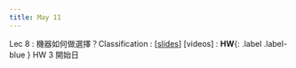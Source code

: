 ```yaml
---
title: May 11
---
```


Lec 8
: 機器如何做選擇？Classification
  : [[slides](https://docs.google.com/presentation/d/1dbXxB_JB_TB4geBKYmBzgMGxrS3eYNsSB6O_OkTGwm8/edit?usp=sharing)] [videos]
: **HW**{: .label .label-blue } HW 3 開始日
